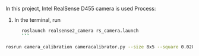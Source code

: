 In this project, Intel RealSense D455 camera is used
Process:

1. In the terminal, run
```bash
      roslaunch realsense2_camera rs_camera.launch
      ```

rosrun camera_calibration cameracalibrator.py --size 8x5 --square 0.0285 image:=camera/color/image_raw camera:=/camera/color/camera_info --no-service-check
